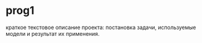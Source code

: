 # prog1

краткое текстовое описание проекта: постановка задачи, используемые модели и результат их применения.